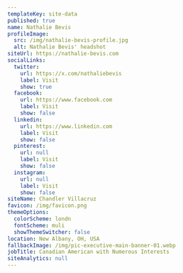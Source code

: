 ```yaml
---
templateKey: site-data
published: true
name: Nathalie Bevis
profileImage:
  src: /img/nathalie-bevis-profile.jpg
  alt: Nathalie Bevis' headshot
siteUrl: https://nathalie-bevis.com
socialLinks:
  twitter:
    url: https://x.com/nathaliebevis
    label: Visit
    show: true
  facebook:
    url: https://www.facebook.com
    label: Visit
    show: false
  linkedin:
    url: https://www.linkedin.com
    label: Visit
    show: false
  pinterest:
    url: null
    label: Visit
    show: false
  instagram:
    url: null
    label: Visit
    show: false
siteName: Chandler Villacruz
favicon: /img/favicon.png
themeOptions:
  colorScheme: londn
  fontScheme: muli
  showThemeSwitcher: false
location: New Albany, OH, USA
fallbackImage: /img/pic-executive-main-banner-01.webp
jobTitle: Canadian American with Numerous Interests
siteAnalytics: null
---
```

